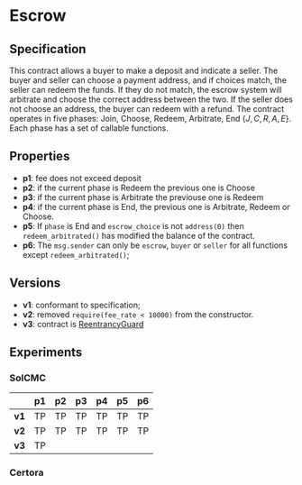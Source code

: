 # Escrow 

## Specification

This contract allows a buyer to make a deposit and indicate a seller. The buyer
and seller can choose a payment address, and if choices match, the seller can
redeem the funds. If they do not match, the escrow system will arbitrate and
choose the correct address between the two. If the seller does not choose an
address, the buyer can redeem with a refund. The contract operates in five 
phases: Join, Choose, Redeem, Arbitrate, End $\{J,C,R,A,E\}$. Each phase has a set of callable functions.

## Properties

- **p1**: fee does not exceed deposit
- **p2**: if the current phase is Redeem the previous one is Choose
- **p3**: if the current phase is Arbitrate the previouse one is Redeem
- **p4**: if the current phase is End, the previous one is Arbitrate, Redeem or
  Choose.
- **p5**: If `phase` is End and `escrow_choice` is not `address(0)` then
  `redeem_arbitrated()` has modified the balance of the contract.
- **p6**: The `msg.sender` can only be `escrow`, `buyer` or `seller` for all
  functions except `redeem_arbitrated()`;

## Versions

- **v1**: conformant to specification;
- **v2**: removed `require(fee_rate < 10000)` from the constructor.
- **v3**: contract is [ReentrancyGuard](https://github.com/OpenZeppelin/openzeppelin-contracts/blob/master/contracts/security/ReentrancyGuard.sol)


## Experiments

### SolCMC

|         | p1  | p2  | p3  | p4  | p5  | p6  |
| ------- | --- | --- | --- | --- | --- | --- |
| **v1**  | TP  | TP  | TP  | TP  | TP  | TP  |
| **v2**  | TP  | TP  | TP  | TP  | TP  | TP  |
| **v3**  | TP  |

### Certora
